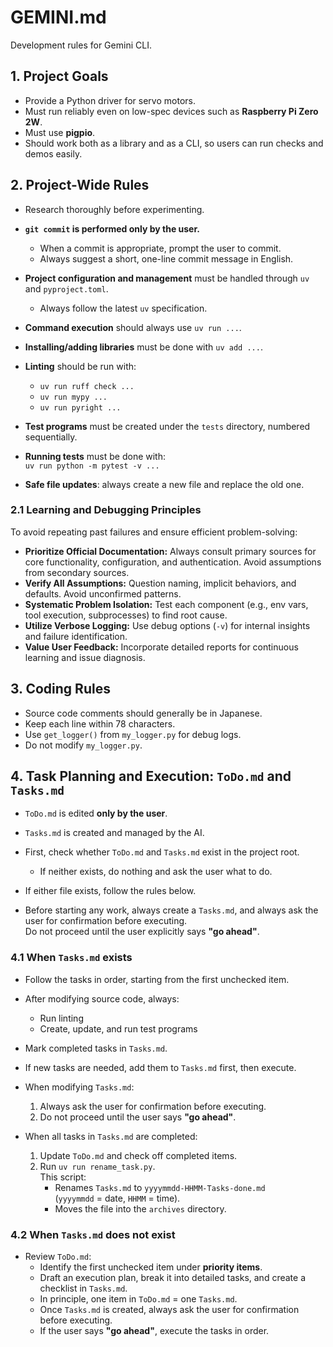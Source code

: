 # GEMINI.md

Development rules for Gemini CLI.


## 1. Project Goals

- Provide a Python driver for servo motors.
- Must run reliably even on low-spec devices such as **Raspberry Pi Zero 2W**.
- Must use **pigpio**.
- Should work both as a library and as a CLI, so users can run checks and demos easily.


## 2. Project-Wide Rules

- Research thoroughly before experimenting.

- **`git commit` is performed only by the user.**
  - When a commit is appropriate, prompt the user to commit.
  - Always suggest a short, one-line commit message in English.

- **Project configuration and management** must be handled through `uv` and `pyproject.toml`.
  - Always follow the latest `uv` specification.

- **Command execution** should always use `uv run ...`.

- **Installing/adding libraries** must be done with `uv add ...`.

- **Linting** should be run with:
  - `uv run ruff check ...`
  - `uv run mypy ...`
  - `uv run pyright ...`

- **Test programs** must be created under the `tests` directory, numbered sequentially.
- **Running tests** must be done with:  
  `uv run python -m pytest -v ...`

- **Safe file updates**: always create a new file and replace the old one.


### 2.1 Learning and Debugging Principles

To avoid repeating past failures and ensure efficient problem-solving:

- **Prioritize Official Documentation:** Always consult primary sources for core functionality, configuration, and authentication. Avoid assumptions from secondary sources.
- **Verify All Assumptions:** Question naming, implicit behaviors, and defaults. Avoid unconfirmed patterns.
- **Systematic Problem Isolation:** Test each component (e.g., env vars, tool execution, subprocesses) to find root cause.
- **Utilize Verbose Logging:** Use debug options (`-v`) for internal insights and failure identification.
- **Value User Feedback:** Incorporate detailed reports for continuous learning and issue diagnosis.


## 3. Coding Rules

- Source code comments should generally be in Japanese.
- Keep each line within 78 characters.
- Use `get_logger()` from `my_logger.py` for debug logs.
- Do not modify `my_logger.py`.


## 4. Task Planning and Execution: `ToDo.md` and `Tasks.md`

- `ToDo.md` is edited **only by the user**.
- `Tasks.md` is created and managed by the AI.

- First, check whether `ToDo.md` and `Tasks.md` exist in the project root.
  - If neither exists, do nothing and ask the user what to do.

- If either file exists, follow the rules below.

- Before starting any work, always create a `Tasks.md`, and always ask the user for confirmation before executing.  
  Do not proceed until the user explicitly says **"go ahead"**.


### 4.1 When `Tasks.md` exists

- Follow the tasks in order, starting from the first unchecked item.
- After modifying source code, always:
  - Run linting
  - Create, update, and run test programs

- Mark completed tasks in `Tasks.md`.

- If new tasks are needed, add them to `Tasks.md` first, then execute.

- When modifying `Tasks.md`:
  1. Always ask the user for confirmation before executing.
  2. Do not proceed until the user says **"go ahead"**.

- When all tasks in `Tasks.md` are completed:
  1. Update `ToDo.md` and check off completed items.
  2. Run `uv run rename_task.py`.  
     This script:
     - Renames `Tasks.md` to `yyyymmdd-HHMM-Tasks-done.md`  
       (`yyyymmdd` = date, `HHMM` = time).
     - Moves the file into the `archives` directory.


### 4.2 When `Tasks.md` does not exist

- Review `ToDo.md`:
  - Identify the first unchecked item under **priority items**.
  - Draft an execution plan, break it into detailed tasks, and create a checklist in `Tasks.md`.
  - In principle, one item in `ToDo.md` = one `Tasks.md`.
  - Once `Tasks.md` is created, always ask the user for confirmation before executing.
  - If the user says **"go ahead"**, execute the tasks in order.
